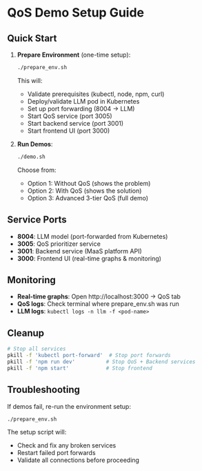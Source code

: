 # QoS Demo Setup Guide

## Quick Start

1. **Prepare Environment** (one-time setup):
   ```bash
   ./prepare_env.sh
   ```
   This will:
   - Validate prerequisites (kubectl, node, npm, curl)
   - Deploy/validate LLM pod in Kubernetes
   - Set up port forwarding (8004 → LLM)
   - Start QoS service (port 3005)
   - Start backend service (port 3001)
   - Start frontend UI (port 3000)

2. **Run Demos**:
   ```bash
   ./demo.sh
   ```
   Choose from:
   - Option 1: Without QoS (shows the problem)
   - Option 2: With QoS (shows the solution)
   - Option 3: Advanced 3-tier QoS (full demo)

## Service Ports

- **8004**: LLM model (port-forwarded from Kubernetes)
- **3005**: QoS prioritizer service
- **3001**: Backend service (MaaS platform API)
- **3000**: Frontend UI (real-time graphs & monitoring)

## Monitoring

- **Real-time graphs**: Open http://localhost:3000 → QoS tab
- **QoS logs**: Check terminal where prepare_env.sh was run
- **LLM logs**: `kubectl logs -n llm -f <pod-name>`

## Cleanup

```bash
# Stop all services
pkill -f 'kubectl port-forward'  # Stop port forwards
pkill -f 'npm run dev'          # Stop QoS + Backend services  
pkill -f 'npm start'            # Stop frontend
```

## Troubleshooting

If demos fail, re-run the environment setup:
```bash
./prepare_env.sh
```

The setup script will:
- Check and fix any broken services
- Restart failed port forwards
- Validate all connections before proceeding